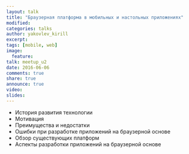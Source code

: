 ```yaml
---
layout: talk
title: "Браузерная платформа в мобильных и настольных приложениях"
modified:
categories: talks
author: yakovlev_kirill
excerpt:
tags: [mobile, web]
image:
  feature:
talk: meetup_u2
date: 2016-06-06
comments: true
share: true
announce: true 
video: 
slides: 
---
```



* История развития технологии
* Мотивация
* Преимущества и недостатки
* Ошибки при разработке приложений на браузерной основе
* Обзор существующих платформ
* Аспекты разработки приложений на браузерной основе
